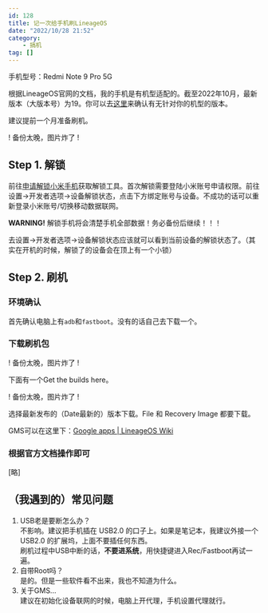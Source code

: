 ```yaml
---
id: 128
title: 记一次给手机刷LineageOS
date: "2022/10/28 21:52"
category:
    - 搞机
tag: []
---
```


<!-- wp:paragraph -->
<p>手机型号：Redmi Note 9 Pro 5G</p>
<!-- /wp:paragraph -->

<!-- wp:paragraph -->
<p>根据LineageOS官网的文档，我的手机是有机型适配的。截至2022年10月，最新版本（大版本号）为19。你可以去<a href="https://wiki.lineageos.org/devices/">这里</a>来确认有无针对你的机型的版本。</p>
<!-- /wp:paragraph -->

<!-- wp:paragraph -->
<p>建议提前一个月准备刷机。</p>
<!-- /wp:paragraph -->

! 备份太晚，图片炸了 !

<!-- wp:heading -->
<h2>Step 1. 解锁</h2>
<!-- /wp:heading -->

<!-- wp:paragraph -->
<p>前往<a href="https://www.miui.com/unlock/index.html">申请解锁小米手机</a>获取解锁工具。首次解锁需要登陆小米账号申请权限。前往设置->开发者选项->设备解锁状态，点击下方绑定账号与设备。不成功的话可以重新登录小米账号/切换移动数据联网。</p>
<!-- /wp:paragraph -->

<!-- wp:paragraph -->
<p><strong>WARNING!</strong> 解锁手机将会清楚手机全部数据！务必备份后继续！！！</p>
<!-- /wp:paragraph -->

<!-- wp:paragraph -->
<p>去设置->开发者选项->设备解锁状态应该就可以看到当前设备的解锁状态了。（其实在开机的时候，解锁了的设备会在顶上有一个小锁）</p>
<!-- /wp:paragraph -->

<!-- wp:heading -->
<h2>Step 2. 刷机</h2>
<!-- /wp:heading -->

<!-- wp:heading &#123"level":3} -->
<h3>环境确认</h3>
<!-- /wp:heading -->

<!-- wp:paragraph -->
<p>首先确认电脑上有<code>adb</code>和<code>fastboot</code>。没有的话自己去下载一个。</p>
<!-- /wp:paragraph -->

<!-- wp:heading &#123"level":3} -->
<h3>下载刷机包</h3>
<!-- /wp:heading -->

! 备份太晚，图片炸了 !

<!-- wp:paragraph -->
<p>下面有一个Get the builds here。</p>
<!-- /wp:paragraph -->

! 备份太晚，图片炸了 !

<!-- wp:paragraph -->
<p>选择最新发布的（Date最新的）版本下载。File 和 Recovery Image 都要下载。</p>
<!-- /wp:paragraph -->

<!-- wp:paragraph -->
<p>GMS可以在这里下：<a href="https://wiki.lineageos.org/gapps">Google apps | LineageOS Wiki</a></p>
<!-- /wp:paragraph -->

<!-- wp:heading &#123"level":3} -->
<h3>根据官方文档操作即可</h3>
<!-- /wp:heading -->

<!-- wp:paragraph -->
<p>[略]</p>
<!-- /wp:paragraph -->

<!-- wp:heading -->
<h2>（我遇到的）常见问题</h2>
<!-- /wp:heading -->

<!-- wp:list &#123"ordered":true} -->
<ol><!-- wp:list-item -->
<li>USB老是要断怎么办？<br>不影响。建议把手机插在 USB2.0 的口子上。如果是笔记本，我建议外接一个 USB2.0 的扩展坞，上面不要插任何东西。<br>刷机过程中USB中断的话，<strong>不要进系统</strong>，用快捷键进入Rec/Fastboot再试一遍。</li>
<!-- /wp:list-item -->

<!-- wp:list-item -->
<li>自带Root吗？<br>是的。但是一些软件看不出来，我也不知道为什么。</li>
<!-- /wp:list-item -->

<!-- wp:list-item -->
<li>关于GMS...<br>建议在初始化设备联网的时候，电脑上开代理，手机设置代理就行。</li>
<!-- /wp:list-item --></ol>
<!-- /wp:list -->
